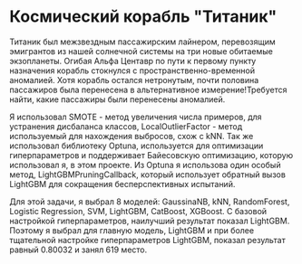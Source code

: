 <h1>Космический корабль "Титаник"</h1>
Титаник был межзвездным пассажирским лайнером, перевозящим эмигрантов из нашей солнечной системы
на три новые обитаемые экзопланеты. Огибая Альфа Центавр по пути к первому пункту назначения
корабль стокнулся с пространственно-временной аномалией. Хотя корабль остался нетронутым, почти половина пассажиров
была перенесена в альтернативное измерение!Требуется найти, какие пассажиры были перенесены аномалией.


Я использовал SMOTE - метод увеличения числа примеров, для устранения дисбаланса классов, 
LocalOutlierFactor - метод используемый для нахождения выбросов, схож с kNN.
Так же использовал библиотеку Optuna, используется для оптимизации гиперпараметров и поддерживает
Байесовскую оптимизацию, которую использовал я, в этом проекте.
Из Optuna я использова один особый метод, LightGBMPruningCallback, который использует обратный
вызов LightGBM для сокращения бесперспективных испытаний.

Для этой задачи, я выбрал 8 моделей: GaussinaNB, kNN,
RandomForest, Logistic Regression, SVM, LightGBM, CatBoost, XGBoost.
С базовой настройкой гиперпараметров, наилучший результат показал LightGBM.
Поэтому я выбрал для главную модель, LightGBM и при более тщательной настройке гиперпараметров
LightGBM, показал результат равный 0.80032 и занял 619 место.
